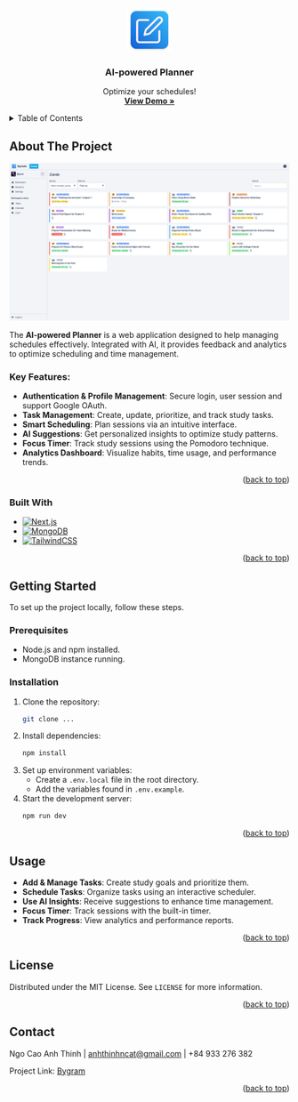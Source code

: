 <a name="readme-top"></a>

<!-- PROJECT LOGO -->
<br />
<div align="center">
  <a href="public/icon.png">
    <img src="public/icon.png" alt="Logo" width="80" height="80">
  </a>

  <h3 align="center">AI-powered Planner</h3>

  <p align="center">
    Optimize your schedules!
    <br />
    <a href="https://youtu.be/Jqcf1iWhTMU" target="_blank" rel="noopener noreferrer"><strong>View Demo »</strong></a>
  </p>
</div>

<!-- TABLE OF CONTENTS -->
<details>
  <summary>Table of Contents</summary>
  <ol>
    <li>
      <a href="#about-the-project">About The Project</a>
      <ul>
        <li><a href="#built-with">Built With</a></li>
      </ul>
    </li>
    <li>
      <a href="#getting-started">Getting Started</a>
      <ul>
        <li><a href="#prerequisites">Prerequisites</a></li>
        <li><a href="#installation">Installation</a></li>
      </ul>
    </li>
    <li><a href="#usage">Usage</a></li>
    <li><a href="#license">License</a></li>
    <li><a href="#contact">Contact</a></li>
  </ol>
</details>

<!-- ABOUT THE PROJECT -->

## About The Project

![Product Screenshot](readme-resources/product-screenshot.png)

The **AI-powered Planner** is a web application designed to help managing schedules effectively. Integrated with AI, it provides feedback and analytics to optimize scheduling and time management.

### Key Features:

- **Authentication & Profile Management**: Secure login, user session and support Google OAuth.
- **Task Management**: Create, update, prioritize, and track study tasks.
- **Smart Scheduling**: Plan sessions via an intuitive interface.
- **AI Suggestions**: Get personalized insights to optimize study patterns.
- **Focus Timer**: Track study sessions using the Pomodoro technique.
- **Analytics Dashboard**: Visualize habits, time usage, and performance trends.

<p align="right">(<a href="#readme-top">back to top</a>)</p>

### Built With

- [![Next.js][Next.js]][Next-url]
- [![MongoDB][MongoDB.js]][MongoDB-url]
- [![TailwindCSS][TailwindCSS.js]][TailwindCSS-url]

<p align="right">(<a href="#readme-top">back to top</a>)</p>

<!-- GETTING STARTED -->

## Getting Started

To set up the project locally, follow these steps.

### Prerequisites

- Node.js and npm installed.
- MongoDB instance running.

### Installation

1. Clone the repository:
   ```sh
   git clone ...
   ```
2. Install dependencies:
   ```sh
   npm install
   ```
3. Set up environment variables:
   - Create a `.env.local` file in the root directory.
   - Add the variables found in `.env.example`.
4. Start the development server:
   ```sh
   npm run dev
   ```

<p align="right">(<a href="#readme-top">back to top</a>)</p>

<!-- USAGE EXAMPLES -->

## Usage

- **Add & Manage Tasks**: Create study goals and prioritize them.
- **Schedule Tasks**: Organize tasks using an interactive scheduler.
- **Use AI Insights**: Receive suggestions to enhance time management.
- **Focus Timer**: Track sessions with the built-in timer.
- **Track Progress**: View analytics and performance reports.

<p align="right">(<a href="#readme-top">back to top</a>)</p>

<!-- LICENSE -->

## License

Distributed under the MIT License. See `LICENSE` for more information.

<p align="right">(<a href="#readme-top">back to top</a>)</p>

<!-- CONTACT -->

## Contact

Ngo Cao Anh Thinh | anhthinhncat@gmail.com | +84 933 276 382

Project Link: [Bygram](https://bytask.vercel.app/)

<p align="right">(<a href="#readme-top">back to top</a>)</p>

<!-- MARKDOWN LINKS & IMAGES -->

[Next.js]: https://img.shields.io/badge/Next.js-000000?style=for-the-badge&logo=next.js&logoColor=white
[Next-url]: https://nextjs.org/
[MongoDB.js]: https://img.shields.io/badge/MongoDB-47A248?style=for-the-badge&logo=mongodb&logoColor=white
[MongoDB-url]: https://www.mongodb.com/
[TailwindCSS.js]: https://img.shields.io/badge/Tailwind_CSS-38B2AC?style=for-the-badge&logo=tailwind-css&logoColor=white
[TailwindCSS-url]: https://tailwindcss.com/

